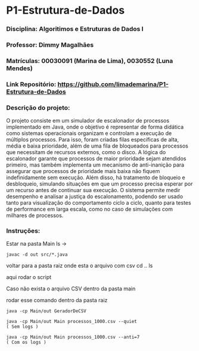 # P1-Estrutura-de-Dados
### Disciplina: Algoritimos e Estruturas de Dados I

### Professor: Dimmy Magalhães

### Matrículas: 00030091 (Marina de Lima), 0030552 (Luna Mendes)

### Link Repositório: https://github.com/limademarina/P1-Estrutura-de-Dados

### Descrição do projeto: 
O projeto consiste em um simulador de escalonador de processos implementado em Java, onde o objetivo é representar de forma didática como sistemas operacionais organizam e controlam a execução de múltiplos processos. Para isso, foram criadas filas específicas de alta, média e baixa prioridade, além de uma fila de bloqueados para processos que necessitam de recursos externos, como o disco. A lógica do escalonador garante que processos de maior prioridade sejam atendidos primeiro, mas também implementa um mecanismo de anti-inanição para assegurar que processos de prioridade mais baixa não fiquem indefinidamente sem execução. Além disso, há tratamento de bloqueio e desbloqueio, simulando situações em que um processo precisa esperar por um recurso antes de continuar sua execução. O sistema permite medir desempenho e analisar a justiça do escalonamento, podendo ser usado tanto para visualização do comportamento ciclo a ciclo, quanto para testes de performance em larga escala, como no caso de simulações com milhares de processos.

### Instruções: 
Estar na pasta Main
ls ->
```
javac -d out src/*.java
```

voltar para a pasta raiz onde esta o arquivo com csv
cd ..
ls

aqui rodar o script

Caso não exista o arquivo CSV dentro da pasta main

rodar esse comando dentro da pasta raiz
```
java -cp Main/out GeradorDeCSV

java -cp Main/out Main processos_1000.csv --quiet
( Sem logs )

java -cp Main/out Main processos_1000.csv --anti=7
( Com os logs )
```